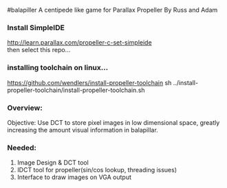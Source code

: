 #balapiller
A centipede like game for Parallax Propeller By Russ and Adam    


### Install SimpleIDE
http://learn.parallax.com/propeller-c-set-simpleide    
then select this repo...

### installing toolchain on linux...
https://github.com/wendlers/install-propeller-toolchain
sh ../install-propeller-toolchain/install-propeller-toolchain.sh


### Overview:
Objective: Use DCT to store pixel images in low dimensional space, greatly
increasing the amount visual information in balapillar.    

### Needed: 
1) Image Design & DCT tool    
2) IDCT tool for propeller(sin/cos lookup, threading issues)      
3) Interface to draw images on VGA output    





